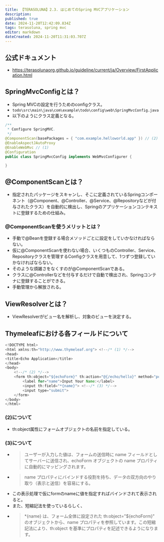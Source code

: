 ```yaml
---
title: 【TERASOLUNA】2.3. はじめてのSpring MVCアプリケーション
description: 
published: true
date: 2024-11-20T12:42:09.834Z
tags: terasoluna, spring mvc
editor: markdown
dateCreated: 2024-11-20T11:31:03.707Z
---
```


## 公式ドキュメント
- https://terasolunaorg.github.io/guideline/current/ja/Overview/FirstApplication.html

## SpringMvcConfigとは？
- Spring MVCの設定を行うためのconfigクラス。
- `todo\src\main\java\com\example\todo\config\web\SpringMvcConfig.java`
- 以下のようにクラス定義となる。
```java
/**
 * Configure SpringMVC.
 */
@ComponentScan(basePackages = { "com.example.helloworld.app" }) // (2)
@EnableAspectJAutoProxy
@EnableWebMvc // (1)
@Configuration
public class SpringMvcConfig implements WebMvcConfigurer {

}
```

## @ComponentScanとは？
- 指定されたパッケージをスキャンし、そこに定義されているSpringコンポーネント（@Component、@Controller、@Service、@Repositoryなどが付与されたクラス）を自動的に検出し、Springのアプリケーションコンテキストに登録するための仕組み。

### @ComponentScanを使うメリットとは？
- 手動で@Beanを登録する場合メソッドごとに設定をしていかなければならない。
- 仮に@ComponentScanを使わない場合、いくつものController、Service、Repositoryクラスを管理するConfigクラスを用意して、1つずつ登録していかなければならない。
- そのような煩雑さをなくすのが@ComponentScanである。
- クラスに@Controllerなどを付与するだけで自動で検出され、Springコンテナに登録することができる。
- 手動管理から解放される。

## ViewResolverとは？
- ViewResolverがビュー名を解析し、対象のビューを決定する。

## Thymeleafにおける各フィールドについて
```java
<!DOCTYPE html>
<html xmlns:th="http://www.thymeleaf.org"> <!--/* (1) */-->
<head>
<title>Echo Application</title>
</head>
<body>
    <!--/* (2) */-->
    <form th:object="${echoForm}" th:action="@{/echo/hello}" method="post">
        <label for="name">Input Your Name:</label>
        <input th:field="*{name}"> <!--/* (3) */-->
        <input type="submit">
    </form>
</body>
</html>
```
### (2)について
- th:object属性にフォームオブジェクトの名前を指定している。

### (3)について
- > ユーザーが入力した値は、フォームの送信時に name フィールドとしてサーバーに送信され、echoForm オブジェクトの name プロパティに自動的にマッピングされます。
- > name プロパティにバインドする役割を持ち、データの双方向のやり取り（表示と送信）を容易にする。
- この表示処理で仮にformのnameに値を指定すればバインドされて表示されると。
- また、短縮記法を使っているらしく、
- > *{name} は、フォーム全体に設定された th:object="${echoForm}" のオブジェクトから、name プロパティを参照しています。この短縮記法により、th:object を基準にプロパティを記述できるようになります。












